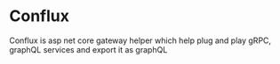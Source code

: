 # Conflux
Conflux is asp net core gateway helper which help plug and play gRPC, graphQL services and export it as graphQL
